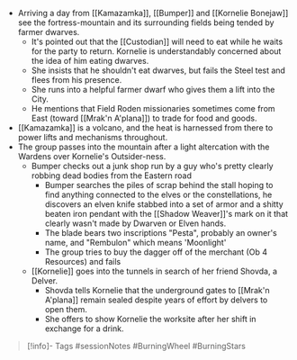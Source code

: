 - Arriving a day from [[Kamazamka]], [[Bumper]] and [[Kornelie Bonejaw]] see the fortress-mountain and its  surrounding fields being tended by farmer dwarves.
	- It's pointed out that the [[Custodian]] will need to eat while he waits for the party to return.  Kornelie is understandably concerned about the idea of him eating dwarves.
	- She insists that he shouldn't eat dwarves, but fails the Steel test and flees from his presence.
	- She runs into a helpful farmer dwarf who gives them a lift into the City.
	- He mentions that Field Roden missionaries sometimes come from East (toward [[Mrak'n A'plana]]) to trade for food and goods.
- [[Kamazamka]] is a volcano, and the heat is harnessed from there to power lifts and mechanisms throughout.
- The group passes into the mountain after a light altercation with the Wardens over Kornelie's Outsider-ness.
	- Bumper checks out a junk shop run by a guy who's pretty clearly robbing dead bodies from the Eastern road
		- Bumper searches the piles of scrap behind the stall hoping to find anything connected to the elves or the constellations, he discovers an elven knife stabbed into a set of armor and a shitty beaten iron pendant with the [[Shadow Weaver]]'s mark on it that clearly wasn't made by Dwarven or Elven hands.
		- The blade bears two inscriptions "Pesta", probably an owner's name, and "Rembulon" which means 'Moonlight'
		- The group tries to buy the dagger off of the merchant (Ob 4 Resources) and fails
	- [[Kornelie]] goes into the tunnels in search of her friend Shovda, a Delver.
		- Shovda tells Kornelie that the underground gates to [[Mrak'n A'plana]] remain sealed despite years of effort by delvers to open them.
		- She offers to show Kornelie the worksite after her shift in exchange for a drink.

> [!info]- Tags
> #sessionNotes #BurningWheel #BurningStars


